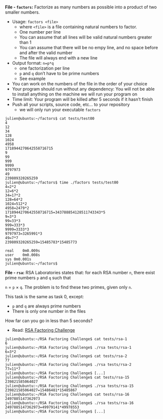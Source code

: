 **File - `factors`:** Factorize as many numbers as possible into a product of two smaller numbers.

-   Usage:  `factors <file>`
    -   where  `<file>`  is a file containing natural numbers to factor.
    -   One number per line
    -   You can assume that all lines will be valid natural numbers greater than 1
    -   You can assume that there will be no empy line, and no space before and after the valid number
    -   The file will always end with a new line
-   Output format:  `n=p*q`
    -   one factorization per line
    -   `p`  and  `q`  don’t have to be prime numbers
    -   See example
-   You can work on the numbers of the file in the order of your choice
-   Your program should run without any dependency: You will not be able to install anything on the machine we will run your program on
-   Time limit: Your program will be killed after 5 seconds if it hasn’t finish
-   Push all your scripts, source code, etc… to your repository
    -   we will only run your executable  `factors`

```
julien@ubuntu:~/factors$ cat tests/test00 
4
12
34
128
1024
4958
1718944270642558716715
9
99
999
9999
9797973
49
239809320265259
julien@ubuntu:~/factors$ time ./factors tests/test00
4=2*2
12=6*2
34=17*2
128=64*2
1024=512*2
4958=2479*2
1718944270642558716715=343788854128511743343*5
9=3*3
99=33*3
999=333*3
9999=3333*3
9797973=3265991*3
49=7*7
239809320265259=15485783*15485773

real    0m0.009s
user    0m0.008s
sys 0m0.001s
julien@ubuntu:~/factors$ 
```

**File - `rsa`:** RSA Laboratories states that: for each RSA number  `n`, there exist prime numbers  `p`  and  `q`  such that

`n`  =  `p`  ×  `q`. The problem is to find these two primes, given only  `n`.

This task is the same as task 0, except:

-   `p`  and  `q`  are always prime numbers
-   There is only one number in the files

How far can you go in less than 5 seconds?

-   Read:  [RSA Factoring Challenge](https://intranet.alxswe.com/rltoken/Cn9Lq_kKNpNx4dmvFMuwgQ "RSA Factoring Challenge")

```
julien@ubuntu:~/RSA Factoring Challenge$ cat tests/rsa-1
6
julien@ubuntu:~/RSA Factoring Challenge$ ./rsa tests/rsa-1
6=3*2
julien@ubuntu:~/RSA Factoring Challenge$ cat tests/rsa-2
77
julien@ubuntu:~/RSA Factoring Challenge$ ./rsa tests/rsa-2
77=11*7
julien@ubuntu:~/RSA Factoring Challenge$ [...]  
julien@ubuntu:~/RSA Factoring Challenge$ cat tests/rsa-15
239821585064027
julien@ubuntu:~/RSA Factoring Challenge$ ./rsa tests/rsa-15 
239821585064027=15486481*15485867
julien@ubuntu:~/RSA Factoring Challenge$ cat tests/rsa-16
2497885147362973
julien@ubuntu:~/RSA Factoring Challenge$ ./rsa tests/rsa-16
2497885147362973=49979141*49978553
julien@ubuntu:~/RSA Factoring Challenge$ [...]
```
